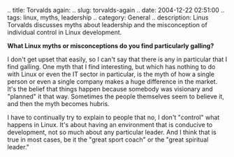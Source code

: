 .. title: Torvalds again:
.. slug: torvalds-again
.. date: 2004-12-22 02:51:00
.. tags: linux, myths, leadership
.. category: General
.. description: Linus Torvalds discusses myths about leadership and the misconception of individual control in Linux development.

**What Linux myths or misconceptions do you find particularly galling?**

I don't get upset that easily, so I can't say that there is any in particular
that I find galling. One myth that I find interesting, but which has nothing to
do with Linux or even the IT sector in particular, is the myth of how a single
person or even a single company makes a huge difference in the market. It's the
belief that things happen because somebody was visionary and "planned" it that
way. Sometimes the people themselves seem to believe it, and then the myth
becomes hubris.

I have to continually try to explain to people that no, I don't "control" what
happens in Linux. It's about having an environment that is conducive to
development, not so much about any particular leader.  And I think that is true
in most cases, be it the "great sport coach" or the "great spiritual leader."